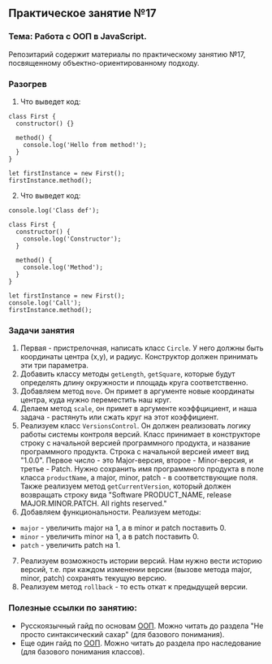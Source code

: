 ## Практическое занятие №17

### Тема: Работа с ООП в JavaScript.

Репозитарий содержит материалы по практическому занятию №17, посвященному объектно-ориентированному подходу.

### Разогрев
1. Что выведет код:
```
class First {
  constructor() {}

  method() {
    console.log('Hello from method!');
  }
}

let firstInstance = new First();
firstInstance.method();
```

2. Что выведет код:
```
console.log('Class def');

class First {
  constructor() {
    console.log('Constructor');
  }

  method() {
    console.log('Method');
  }
}

let firstInstance = new First();
console.log('Call');
firstInstance.method();
```

### Задачи занятия
1. Первая - пристрелочная, написать класс `Circle`. У него должны быть координаты центра (x,y), и радиус. Конструктор должен принимать эти три параметра.
2. Добавить классу методы `getLength`, `getSquare`, которые будут определять длину окружности и площадь круга соответственно.
3. Добавляем метод `move`. Он примет в аргументе новые координаты центра, куда нужно переместить наш круг.
4. Делаем метод `scale`, он примет в аргументе коэффцициент, и наша задача - растянуть или сжать круг на этот коэффициент.
5.  Реализуем класс `VersionsControl`. Он должен реализовать логику работы системы контроля версий. Класс принимает в конструкторе строку с начальной версией программного продукта, и название программного продукта. Строка с начальной версией имеет вид "1.0.0". Первое число - это Major-версия, второе - Minor-версия, и третье - Patch. Нужно сохранить имя программного продукта в поле класса `productName`, а major, minor, patch - в соответствующие поля. Также реализуем метод `getCurrentVersion`, который должен возвращать строку вида "Software PRODUCT_NAME, release MAJOR.MINOR.PATCH. All rights reserved."
6. Добавляем функциональности. Реализуем методы:
 - `major` - увеличить major на 1, а в minor и patch поставить 0.
 - `minor` - увеличить minor на 1, а в patch поставить 0.
 - `patch` - увеличить patch на 1.
7. Реализуем возможность истории версий. Нам нужно вести историю версий, т.е. при каждом изменении версии (вызове метода major, minor, patch) сохранять текущую версию.
8. Реализуем метод `rollback` - то есть откат к предыдущей версии.


### Полезные ссылки по занятию:
 - Русскоязычный гайд по основам [ООП](https://learn.javascript.ru/class). Можно читать до раздела "Не просто синтаксический сахар" (для базового понимания).
 - Еще один гайд по [ООП](https://proglib.io/p/uchebnik-po-javascript-oop-na-prostyh-primerah-2022-06-26). Можно читать до раздела про наследование (для базового понимания классов).